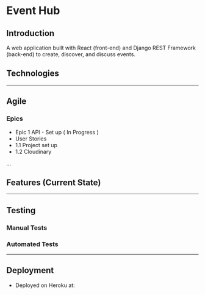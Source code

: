 # Event Hub

## Introduction
A web application built with React (front-end) and Django REST Framework (back-end) to create, discover, and discuss events.

## Technologies

---

## Agile 
### Epics 

 - Epic 1 API - Set up ( In Progress ) 
  - User Stories
   - 1.1 Project set up
   - 1.2 Cloudinary

...

## Features (Current State)

---

## Testing
### Manual Tests

### Automated Tests

---

## Deployment
- Deployed on Heroku at:

